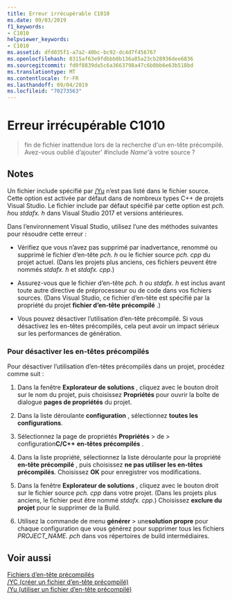 ```yaml
---
title: Erreur irrécupérable C1010
ms.date: 09/03/2019
f1_keywords:
- C1010
helpviewer_keywords:
- C1010
ms.assetid: dfd035f1-a7a2-40bc-bc92-dc4d7f456767
ms.openlocfilehash: 0315af63e9fdbbb0b136a85a23cb28936dee6836
ms.sourcegitcommit: fd0f8839da5c6a3663798a47c6b0bb6e63b518bd
ms.translationtype: MT
ms.contentlocale: fr-FR
ms.lasthandoff: 09/04/2019
ms.locfileid: "70273563"
---
```

# <a name="fatal-error-c1010"></a>Erreur irrécupérable C1010

> fin de fichier inattendue lors de la recherche d'un en-tête précompilé. Avez-vous oublié d’ajouter' #include *Name*'à votre source ?

## <a name="remarks"></a>Notes

Un fichier include spécifié par [/Yu](../../build/reference/yu-use-precompiled-header-file.md) n’est pas listé dans le fichier source. Cette option est activée par défaut dans de nombreux types C++ de projets Visual Studio. Le fichier include par défaut spécifié par cette option est *pch. h*ou *stdafx. h* dans Visual Studio 2017 et versions antérieures.

Dans l’environnement Visual Studio, utilisez l’une des méthodes suivantes pour résoudre cette erreur :

- Vérifiez que vous n’avez pas supprimé par inadvertance, renommé ou supprimé le fichier d’en-tête *pch. h* ou le fichier source *pch. cpp* du projet actuel. (Dans les projets plus anciens, ces fichiers peuvent être nommés *stdafx. h* et *stdafx. cpp*.)

- Assurez-vous que le fichier d’en-tête *pch. h* ou *stdafx. h* est inclus avant toute autre directive de préprocesseur ou de code dans vos fichiers sources. (Dans Visual Studio, ce fichier d’en-tête est spécifié par la propriété du projet **fichier d’en-tête précompilé** .)

- Vous pouvez désactiver l’utilisation d’en-tête précompilé. Si vous désactivez les en-têtes précompilés, cela peut avoir un impact sérieux sur les performances de génération.

### <a name="to-turn-off-precompiled-headers"></a>Pour désactiver les en-têtes précompilés

Pour désactiver l’utilisation d’en-têtes précompilés dans un projet, procédez comme suit :

1. Dans la fenêtre **Explorateur de solutions** , cliquez avec le bouton droit sur le nom du projet, puis choisissez **Propriétés** pour ouvrir la boîte de dialogue **pages de propriétés** du projet.

1. Dans la liste déroulante **configuration** , sélectionnez **toutes les configurations**.

1. Sélectionnez la page de propriétés **Propriétés** > de > configuration**C/C++** **en-têtes précompilés** .

1. Dans la liste propriété, sélectionnez la liste déroulante pour la propriété **en-tête précompilé** , puis choisissez **ne pas utiliser les en-têtes précompilés**. Choisissez **OK** pour enregistrer vos modifications.

1. Dans la fenêtre **Explorateur de solutions** , cliquez avec le bouton droit sur le fichier source *pch. cpp* dans votre projet. (Dans les projets plus anciens, le fichier peut être nommé *stdafx. cpp*.) Choisissez **exclure du projet** pour le supprimer de la Build.

1. Utilisez la commande de menu **générer** > une**solution propre** pour chaque configuration que vous générez pour supprimer tous les fichiers *PROJECT_NAME. pch* dans vos répertoires de build intermédiaires.

## <a name="see-also"></a>Voir aussi

[Fichiers d’en-tête précompilés](../../build/creating-precompiled-header-files.md)\
[/YC (créer un fichier d’en-tête précompilé)](../../build/reference/yc-create-precompiled-header-file.md)\
[/Yu (utiliser un fichier d’en-tête précompilé)](../../build/reference/yu-use-precompiled-header-file.md)